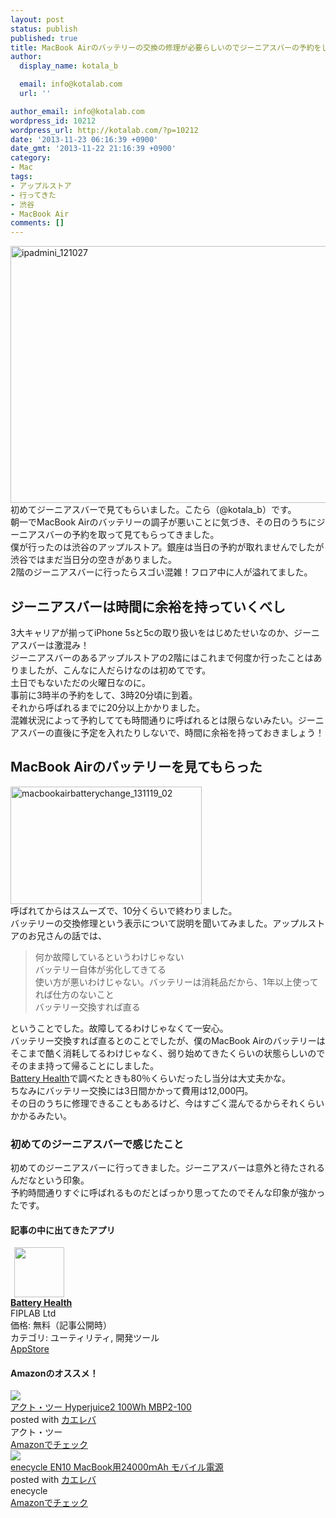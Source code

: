 ```yaml
---
layout: post
status: publish
published: true
title: MacBook Airのバッテリーの交換の修理が必要らしいのでジーニアスバーの予約をして行ってきたよ！
author:
  display_name: kotala_b

  email: info@kotalab.com
  url: ''

author_email: info@kotalab.com
wordpress_id: 10212
wordpress_url: http://kotalab.com/?p=10212
date: '2013-11-23 06:16:39 +0900'
date_gmt: '2013-11-22 21:16:39 +0900'
category:
- Mac
tags:
- アップルストア
- 行ってきた
- 渋谷
- MacBook Air
comments: []
---
```

<p><img src="http://kotalab.com/wp-content/uploads/ipadmini_121027.jpg" alt="ipadmini_121027" width="548" height="411" class="alignnone size-full wp-image-3744" /><br />
初めてジーニアスバーで見てもらいました。こたら（@kotala_b）です。<br />
朝一でMacBook Airのバッテリーの調子が悪いことに気づき、その日のうちにジーニアスバーの予約を取って見てもらってきました。<br />
僕が行ったのは渋谷のアップルストア。銀座は当日の予約が取れませんでしたが渋谷ではまだ当日分の空きがありました。<br />
2階のジーニアスバーに行ったらスゴい混雑！フロア中に人が溢れてました。<br />
<!--more--></p>
<h2>ジーニアスバーは時間に余裕を持っていくべし</h2>
<p>3大キャリアが揃ってiPhone 5sと5cの取り扱いをはじめたせいなのか、ジーニアスバーは激混み！<br />
ジーニアスバーのあるアップルストアの2階にはこれまで何度か行ったことはありましたが、こんなに人だらけなのは初めてです。<br />
土日でもないただの火曜日なのに。<br />
事前に3時半の予約をして、3時20分頃に到着。<br />
それから呼ばれるまでに20分以上かかりました。<br />
混雑状況によって予約してても時間通りに呼ばれるとは限らないみたい。ジーニアスバーの直後に予定を入れたりしないで、時間に余裕を持っておきましょう！</p>
<h2>MacBook Airのバッテリーを見てもらった</h2>
<p><img src="http://kotalab.com/wp-content/uploads/macbookairbatterychange_131119_02.jpg" alt="macbookairbatterychange_131119_02" width="306" height="188" class="alignnone size-full wp-image-10206" /><br />
呼ばれてからはスムーズで、10分くらいで終わりました。<br />
バッテリーの交換修理という表示について説明を聞いてみました。アップルストアのお兄さんの話では、</p>
<blockquote><p>何か故障しているというわけじゃない<br />
バッテリー自体が劣化してきてる<br />
使い方が悪いわけじゃない。バッテリーは消耗品だから、1年以上使ってれば仕方のないこと<br />
バッテリー交換すれば直る
</p></blockquote>
<p>ということでした。故障してるわけじゃなくて一安心。<br />
バッテリー交換すれば直るとのことでしたが、僕のMacBook Airのバッテリーはそこまで酷く消耗してるわけじゃなく、弱り始めてきたくらいの状態らしいのでそのまま持って帰ることにしました。<br />
<a href="https://itunes.apple.com/jp/app/battery-health/id490192174?mt=12&uo=4&at=10l4yU" rel="nofollow" target="_blank">Battery Health</a>で調べたときも80％くらいだったし当分は大丈夫かな。<br />
ちなみにバッテリー交換には3日間かかって費用は12,000円。<br />
その日のうちに修理できることもあるけど、今はすごく混んでるからそれくらいかかるみたい。</p>
<h3>初めてのジーニアスバーで感じたこと</h3>
<p>初めてのジーニアスバーに行ってきました。ジーニアスバーは意外と待たされるんだなという印象。<br />
予約時間通りすぐに呼ばれるものだとばっかり思ってたのでそんな印象が強かったです。</p>
<h4 class="app">記事の中に出てきたアプリ</h4>
<div class="applink">
<div class="applinkimg"><a href="https://itunes.apple.com/jp/app/battery-health/id490192174?mt=12&uo=4&at=10l4yU" rel="nofollow" target="_blank"><img hspace="6" src="http://a4.mzstatic.com/us/r30/Purple/v4/2a/61/43/2a614364-24d2-538b-d80c-baadc8f1a621/APPL.512x512-75.png" width="80" /></a></div>
<div class="applinktext">
<div class="applinktitle"><strong><a href="https://itunes.apple.com/jp/app/battery-health/id490192174?mt=12&uo=4&at=10l4yU" rel="nofollow" target="_blank">Battery Health</a></strong></div>
<div class="applinkinfo">FIPLAB Ltd</div>
<div class="applinkinfo">価格: 無料（記事公開時）</div>
<div class="applinkinfo">カテゴリ: ユーティリティ, 開発ツール</div>
</div>
<div class="clear"></div>
<div class="appstorelink"><a href="https://itunes.apple.com/jp/app/battery-health/id490192174?mt=12&uo=4&at=10l4yU" rel="nofollow" target="_blank">AppStore</a></div>
</div>
<h4 class="aam">Amazonのオススメ！</h4>
<div class="kaerebalink-box">
<div class="kaerebalink-image"><a href="http://www.amazon.co.jp/exec/obidos/ASIN/B00A4ZGYWE/same-22/ref=nosim/" rel="nofollow" target="_blank"><img src="http://ecx.images-amazon.com/images/I/416WMSmWvYL._SL160_.jpg" style="border: none;" /></a></div>
<div class="kaerebalink-info">
<div class="kaerebalink-name"><a href="http://www.amazon.co.jp/exec/obidos/ASIN/B00A4ZGYWE/same-22/ref=nosim/" rel="nofollow" target="_blank">アクト・ツー Hyperjuice2 100Wh MBP2-100</a>
<div class="kaerebalink-powered-date">posted with <a href="http://kaereba.com" rel="nofollow" target="_blank">カエレバ</a></div>
</div>
<div class="kaerebalink-detail"> アクト・ツー     </div>
<div class="kaerebalink-link1">
<div class="shoplinkamazon"><a href="http://www.amazon.co.jp/gp/search?keywords=MBP2-100&__mk_ja_JP=%83J%83%5E%83J%83i&tag=same-22" rel="nofollow" target="_blank" title="アマゾン" >Amazonでチェック</a></div>
</div>
</div>
<div class="booklink-footer"></div>
</div>
<div class="kaerebalink-box">
<div class="kaerebalink-image"><a href="http://www.amazon.co.jp/exec/obidos/ASIN/B00EE1TLI8/same-22/ref=nosim/" rel="nofollow" target="_blank"><img src="http://ecx.images-amazon.com/images/I/31nOA0AWgxL._SL160_.jpg" style="border: none;" /></a></div>
<div class="kaerebalink-info">
<div class="kaerebalink-name"><a href="http://www.amazon.co.jp/exec/obidos/ASIN/B00EE1TLI8/same-22/ref=nosim/" rel="nofollow" target="_blank">enecycle EN10 MacBook用24000ｍAh モバイル電源</a>
<div class="kaerebalink-powered-date">posted with <a href="http://kaereba.com" rel="nofollow" target="_blank">カエレバ</a></div>
</div>
<div class="kaerebalink-detail"> enecycle     </div>
<div class="kaerebalink-link1">
<div class="shoplinkamazon"><a href="http://www.amazon.co.jp/gp/search?keywords=EN10&__mk_ja_JP=%83J%83%5E%83J%83i&tag=same-22" rel="nofollow" target="_blank" title="アマゾン" >Amazonでチェック</a></div>
</div>
</div>
<div class="booklink-footer"></div>
</div>
